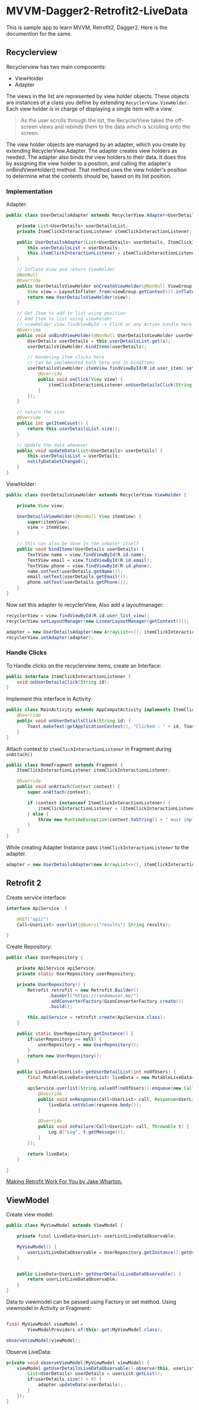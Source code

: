 # MVVM-Dagger2-Retrofit2-LiveData

This is sample app to learn MVVM, Retrofit2, Dagger2. Here is the documention for the same.

## Recyclerview
Recyclerview has two main components:

- ViewHolder
- Adapter


The views in the list are represented by view holder objects. These objects are instances of a class you define by extending `RecyclerView.ViewHolder`. Each view holder is in charge of displaying a single item with a view.

> As the user scrolls through the list, the RecyclerView takes the off-screen views and rebinds them to the data which is scrolling onto the screen.

The view holder objects are managed by an adapter, which you create by extending RecyclerView.Adapter. The adapter creates view holders as needed. The adapter also binds the view holders to their data. It does this by assigning the view holder to a position, and calling the adapter's onBindViewHolder() method. That method uses the view holder's position to determine what the contents should be, based on its list position.

### Implementation
Adapter:
``` java
public class UserDetailsAdapter extends RecyclerView.Adapter<UserDetailsViewHolder>{

    private List<UserDetails> userDetailsList;
    private ItemClickInteractionListener itemClickInteractionListener;

    public UserDetailsAdapter(List<UserDetails> userDetails, ItemClickInteractionListener itemClickInteractionListener) {
        this.userDetailsList = userDetails;
        this.itemClickInteractionListener = itemClickInteractionListener;
    }

    // Inflate View and return ViewHolder
    @NonNull
    @Override
    public UserDetailsViewHolder onCreateViewHolder(@NonNull ViewGroup viewGroup, int i) {
        View view = LayoutInflater.from(viewGroup.getContext()).inflate(R.layout.user_item, viewGroup, false);
        return new UserDetailsViewHolder(view);
    }

    // Get Item to add to list using position
    // Add Item to list using viewholder
    // viewHolder.view.findViewById -> Click or any Action handle here
    @Override
    public void onBindViewHolder(@NonNull UserDetailsViewHolder userDetailsViewHolder, int i) {
        UserDetails userDetails = this.userDetailsList.get(i);
        userDetailsViewHolder.bindItems(userDetails);

        // Handeling item clicks here
        // Can be implemented both here and in bindItems
        userDetailsViewHolder.itemView.findViewById(R.id.user_item).setOnClickListener(new View.OnClickListener() {
            @Override
            public void onClick(View view) {
                itemClickInteractionListener.onUserDetailsClick(String.valueOf(i));
            }
        });
    }

    // return the size
    @Override
    public int getItemCount() {
        return this.userDetailsList.size();
    }

    // Update the data whenever
    public void updateData(List<UserDetails> userDetails) {
        this.userDetailsList = userDetails;
        notifyDataSetChanged();
    }
}
```

ViewHolder:
``` java
public class UserDetailsViewHolder extends RecyclerView.ViewHolder {

    private View view;

    UserDetailsViewHolder(@NonNull View itemView) {
        super(itemView);
        view = itemView;
    }

    // this can also be done in the adapter itself
    public void bindItems(UserDetails userDetails) {
        TextView name = view.findViewById(R.id.name);
        TextView email = view.findViewById(R.id.email);
        TextView phone = view.findViewById(R.id.phone);
        name.setText(userDetails.getName());
        email.setText(userDetails.getEmail());
        phone.setText(userDetails.getPhone());
    }
}
```
Now set this adapter to recyclerView, Also add a layoutmanager:
``` java
recyclerView = view.findViewById(R.id.user_list_view);
recyclerView.setLayoutManager(new LinearLayoutManager(getContext()));

adapter = new UserDetailsAdapter(new ArrayList<>(), itemClickInteractionListener);
recyclerView.setAdapter(adapter);
```

### Handle Clicks
To Handle clicks on the recyclerview items, create an Interface:
``` java
public interface ItemClickInteractionListener {
    void onUserDetailsClick(String id);
}
```

Implement this interface in Activity:
``` java
public class MainActivity extends AppCompatActivity implements ItemClickInteractionListener{
    @Override
    public void onUserDetailsClick(String id) {
        Toast.makeText(getApplicationContext(), "Clicked : " + id, Toast.LENGTH_SHORT).show();
    }
}
```

Attach context to `itemClickInteractionListener` in Fragment during `onAttach()`

``` java
public class HomeFragment extends Fragment {
    ItemClickInteractionListener itemClickInteractionListener;

    @Override
    public void onAttach(Context context) {
        super.onAttach(context);

        if (context instanceof ItemClickInteractionListener) {
            itemClickInteractionListener = (ItemClickInteractionListener) context;
        } else {
            throw new RuntimeException(context.toString() + " must implement OnListFragmentInteractionListener");
        }
    }
}
```

While creating Adapter Instance pass `itemClickInteractionListener` to the adapter.
``` java
adapter = new UserDetailsAdapter(new ArrayList<>(), itemClickInteractionListener);
```
## Retrofit 2

Create service interface:
``` java
interface ApiService  {

    @GET("api/")
    Call<UserList> userlist(@Query("results") String results);

}
```

Create Repository:

``` java
public class UserRepository {

    private ApiService apiService;
    private static UserRepository userRepository;

    private UserRepository() {
        Retrofit retrofit = new Retrofit.Builder()
                .baseUrl("https://randomuser.me/")
                .addConverterFactory(GsonConverterFactory.create())
                .build();

        this.apiService = retrofit.create(ApiService.class);
    }

    public static UserRepository getInstance() {
        if(userRepository == null) {
            userRepository = new UserRepository();
        }
        return new UserRepository();
    }

    public LiveData<UserList> getUserDetailList(int noOfUsers) {
        final MutableLiveData<UserList> liveData = new MutableLiveData<>();

        apiService.userlist(String.valueOf(noOfUsers)).enqueue(new Callback<UserList>() {
            @Override
            public void onResponse(Call<UserList> call, Response<UserList> response) {
                liveData.setValue(response.body());
            }

            @Override
            public void onFailure(Call<UserList> call, Throwable t) {
                Log.d("Log", t.getMessage());
            }
        });

        return liveData;
    }

}
```

[Making Retrofit Work For You by Jake Wharton.](https://www.youtube.com/watch?v=t34AQlblSeE)

## ViewModel
Create view model: 
``` java
public class MyViewModel extends ViewModel {

    private final LiveData<UserList> userListLiveDataObservable;

    MyViewModel() {
        userListLiveDataObservable = UserRepository.getInstance().getUserDetailList(10);
    }


    public LiveData<UserList> getUserDetailsLiveDataObservable() {
        return userListLiveDataObservable;
    }
}
```
Data to viewmodel can be passed using Factory or set method.
Using viewmodel in Activity or Fragment: 
``` java

final MyViewModel viewModel =
        ViewModelProviders.of(this).get(MyViewModel.class);

observeViewModel(viewModel);
```
Observe LiveData:
``` java
private void observeViewModel(MyViewModel viewModel) {
    viewModel.getUserDetailsLiveDataObservable().observe(this, userList -> {
        List<UserDetails> userDetails = userList.getList();
        if(userDetails.size() > 0) {
            adapter.updateData(userDetails);
        }
    });
}
```
